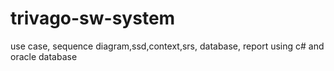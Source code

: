 # trivago-sw-system
use case, sequence diagram,ssd,context,srs, database, report using c# and oracle database
